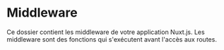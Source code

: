 # Middleware

Ce dossier contient les middleware de votre application Nuxt.js.
Les middleware sont des fonctions qui s'exécutent avant l'accès aux routes.
